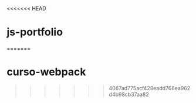 <<<<<<< HEAD
# js-portfolio
=======
# curso-webpack
>>>>>>> 4067ad775acf428eadd766ea962d4b98cb37aa82
